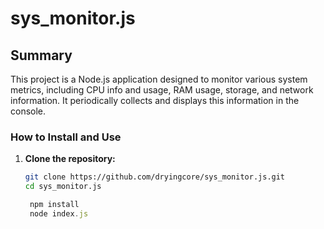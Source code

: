 # sys_monitor.js

## Summary

This project is a Node.js application designed to monitor various system metrics, including CPU info and usage, RAM usage, storage, and network information. It periodically collects and displays this information in the console.

### How to Install and Use

1. **Clone the repository:**

   ```sh
   git clone https://github.com/dryingcore/sys_monitor.js.git
   cd sys_monitor.js
   ```

   ```javascript
    npm install
    node index.js
   ```
